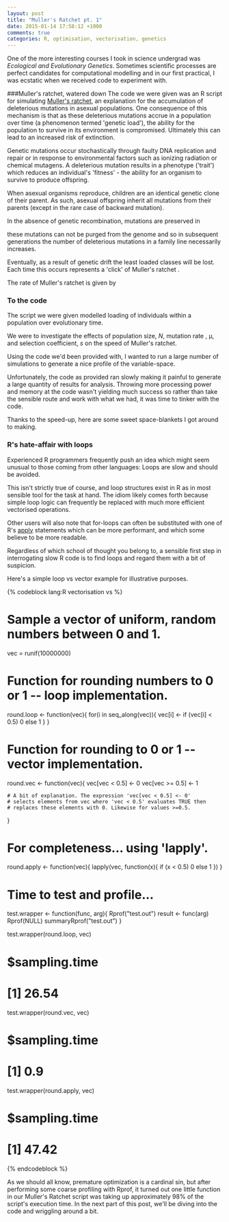 ```yaml
---
layout: post
title: "Muller's Ratchet pt. 1"
date: 2015-01-14 17:58:12 +1000
comments: true
categories: R, optimisation, vectorisation, genetics
---
```


One of the more interesting courses I took in science undergrad was 
*Ecological and Evolutionary Genetics*. Sometimes scientific processes
are perfect candidates for computational modelling and in our first
practical, I was ecstatic when we received code to experiment with.


###Muller's ratchet, watered down
The code we were given was an R script for simulating 
[Muller's ratchet](http://en.wikipedia.org/wiki/Muller%27s_ratchet), an
explanation for the accumulation of deleterious mutations in asexual
populations. One consequence of this mechanism is that as these 
deleterious mutations accrue in a population over time
(a phenomenon termed 
'genetic load'), the ability for the population to survive in its
environment is compromised. Ultimately this can lead to an increased
risk of extinction.

Genetic mutations occur stochastically through faulty DNA 
replication and repair or in response to environmental factors such
as ionizing radiation or chemical mutagens. A deleterious mutation
results in a phenotype ('trait') which reduces an
individual's 'fitness' - the ability for an organism to survive to 
produce offspring.

When asexual organisms reproduce, children are an identical
genetic clone of their parent. As such, asexual offspring
inherit all mutations from their parents 
(except in the rare case of backward mutation). 

In the absence of 
genetic recombination, mutations are preserved in 

these mutations can not be purged from the
genome and so in subsequent generations the number of deleterious
mutations in a family line necessarily increases.

Eventually, as a result of genetic drift the least loaded classes will
be lost. Each time this occurs represents a 'click' of Muller's ratchet
.

The rate of Muller's ratchet is given by 

### To the code

The script we were given modelled loading of individuals within a
population over evolutionary time. 

We were to investigate the effects of population size, *N*, mutation rate
, &mu;, and selection coefficient, *s* on the speed of Muller's ratchet.


Using the code we'd been provided with, I wanted to run a large number of
simulations to generate a nice profile of the variable-space. 

Unfortunately, the code as provided ran slowly making it painful
to generate a large quantity of results for analysis. Throwing more
processing power and memory at the code wasn't yielding much success so
rather than take the sensible route and work with what we had, it was
time to tinker with the code.


Thanks to the speed-up, here are some sweet space-blankets I got
around to making.



### R's hate-affair with loops

Experienced R programmers frequently push an idea which might seem
unusual to those coming from other languages: Loops are slow and should
be avoided.

This isn't strictly true of course, and loop structures exist in R as 
in most sensible tool for the task at hand. The idiom likely
comes forth because simple loop logic can frequently be replaced with
much more efficient vectorised operations.

Other users will also note that for-loops can often be
substituted with one of R's 
[apply](https://nsaunders.wordpress.com/2010/08/20/a-brief-introduction-to-apply-in-r/)
statements which can be more performant, and which some believe 
to be more readable. 

Regardless of which school of thought you belong to, a sensible first
step in interrogating slow R code is to find loops and regard them with
a bit of suspicion.

Here's a simple loop vs vector example for illustrative purposes.

{% codeblock lang:R vectorisation vs  %}
# Sample a vector of uniform, random numbers between 0 and 1.
vec = runif(10000000)

# Function for rounding numbers to 0 or 1 -- loop implementation.
round.loop <- function(vec){
    for(i in seq_along(vec)){
        vec[i] <- if (vec[i] < 0.5) 0 else 1
    }
}

# Function for rounding to 0 or 1 -- vector implementation.
round.vec <- function(vec){
    vec[vec < 0.5] <- 0
    vec[vec >= 0.5] <- 1

    # A bit of explanation. The expression 'vec[vec < 0.5] <- 0'
    # selects elements from vec where 'vec < 0.5' evaluates TRUE then
    # replaces these elements with 0. Likewise for values >=0.5.
}

# For completeness... using 'lapply'.
round.apply <- function(vec){
    lapply(vec, function(x){
        if (x < 0.5) 0 else 1
    })
}

# Time to test and profile...
test.wrapper <- function(func, arg){
    Rprof("test.out")
    result <- func(arg)
    Rprof(NULL)
    summaryRprof("test.out")
}

test.wrapper(round.loop, vec)
# $sampling.time
# [1] 26.54

test.wrapper(round.vec, vec)
# $sampling.time
# [1] 0.9

test.wrapper(round.apply, vec)
# $sampling.time
# [1] 47.42

{% endcodeblock %}

As we should all know, premature optimization is a cardinal sin, but
after performing some coarse profiling with Rprof, it turned out one
little function in our Muller's Ratchet script was taking up
approximately 98% of the script's execution time. In the next part of
this post, we'll be diving into the code and wriggling around a bit.



